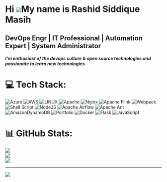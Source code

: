 Hi ![](https://user-images.githubusercontent.com/18350557/176309783-0785949b-9127-417c-8b55-ab5a4333674e.gif)My name is Rashid Siddique Masih
=============================================================================================================================================

DevOps Engr | IT Professional | Automation Expert | System Administrator
-------------------------------------------------------------------------------

<h5> I'm enthusiast of the devops culture & open source technologies and passionate to learn new technologies </h5>

# 💻 Tech Stack:
![Azure](https://img.shields.io/badge/azure-%230072C6.svg?style=for-the-badge&logo=azure-devops&logoColor=white) ![AWS](https://img.shields.io/badge/AWS-%23FF9900.svg?style=for-the-badge&logo=amazon-aws&logoColor=white) ![LINUX](https://img.shields.io/badge/Linux-FCC624?style=for-the-badge&logo=linux&logoColor=black) ![Apache](https://img.shields.io/badge/apache-%23D42029.svg?style=for-the-badge&logo=apache&logoColor=white) ![Nginx](https://img.shields.io/badge/nginx-%23009639.svg?style=for-the-badge&logo=nginx&logoColor=white) ![Apache Flink](https://img.shields.io/badge/Apache%20Flink-E6526F?style=for-the-badge&logo=Apache%20Flink&logoColor=white) ![Webpack](https://img.shields.io/badge/webpack-%238DD6F9.svg?style=for-the-badge&logo=webpack&logoColor=black) ![Shell Script](https://img.shields.io/badge/shell_script-%23121011.svg?style=for-the-badge&logo=gnu-bash&logoColor=white) ![NodeJS](https://img.shields.io/badge/node.js-6DA55F?style=for-the-badge&logo=node.js&logoColor=white) ![Apache Airflow](https://img.shields.io/badge/Apache%20Airflow-017CEE?style=for-the-badge&logo=Apache%20Airflow&logoColor=white) ![Apache Ant](https://img.shields.io/badge/Apache%20Ant-A81C7D?style=for-the-badge&logo=Apache%20Ant&logoColor=white) ![AmazonDynamoDB](https://img.shields.io/badge/Amazon%20DynamoDB-4053D6?style=for-the-badge&logo=Amazon%20DynamoDB&logoColor=white) ![Portfolio](https://img.shields.io/badge/Portfolio-%23000000.svg?style=for-the-badge&logo=firefox&logoColor=#FF7139) ![Docker](https://img.shields.io/badge/docker-%230db7ed.svg?style=for-the-badge&logo=docker&logoColor=white) ![Flask](https://img.shields.io/badge/flask-%23000.svg?style=for-the-badge&logo=flask&logoColor=white) ![JavaScript](https://img.shields.io/badge/javascript-%23323330.svg?style=for-the-badge&logo=javascript&logoColor=%23F7DF1E)

# 📊 GitHub Stats:
![](https://github-readme-stats.vercel.app/api?username=techie-ksa&theme=dark&hide_border=false&include_all_commits=true&count_private=true)<br/>
![](https://github-readme-streak-stats.herokuapp.com/?user=techie-ksa&theme=dark&hide_border=false)<br/>
![](https://github-readme-stats.vercel.app/api/top-langs/?username=techie-ksa&theme=dark&hide_border=false&include_all_commits=true&count_private=true&layout=compact)

---
[![](https://visitcount.itsvg.in/api?id=techie-ksa&icon=0&color=0)](https://visitcount.itsvg.in)

<!-- Proudly created with GPRM ( https://gprm.itsvg.in ) -->
